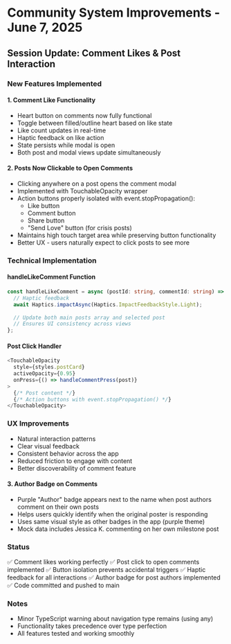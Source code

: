 # Community System Improvements - June 7, 2025

## Session Update: Comment Likes & Post Interaction

### New Features Implemented

#### 1. Comment Like Functionality
- Heart button on comments now fully functional
- Toggle between filled/outline heart based on like state
- Like count updates in real-time
- Haptic feedback on like action
- State persists while modal is open
- Both post and modal views update simultaneously

#### 2. Posts Now Clickable to Open Comments
- Clicking anywhere on a post opens the comment modal
- Implemented with TouchableOpacity wrapper
- Action buttons properly isolated with event.stopPropagation():
  - Like button
  - Comment button
  - Share button
  - "Send Love" button (for crisis posts)
- Maintains high touch target area while preserving button functionality
- Better UX - users naturally expect to click posts to see more

### Technical Implementation

#### handleLikeComment Function
```typescript
const handleLikeComment = async (postId: string, commentId: string) => {
  // Haptic feedback
  await Haptics.impactAsync(Haptics.ImpactFeedbackStyle.Light);
  
  // Update both main posts array and selected post
  // Ensures UI consistency across views
};
```

#### Post Click Handler
```typescript
<TouchableOpacity 
  style={styles.postCard}
  activeOpacity={0.95}
  onPress={() => handleCommentPress(post)}
>
  {/* Post content */}
  {/* Action buttons with event.stopPropagation() */}
</TouchableOpacity>
```

### UX Improvements
- Natural interaction patterns
- Clear visual feedback
- Consistent behavior across the app
- Reduced friction to engage with content
- Better discoverability of comment feature

#### 3. Author Badge on Comments
- Purple "Author" badge appears next to the name when post authors comment on their own posts
- Helps users quickly identify when the original poster is responding
- Uses same visual style as other badges in the app (purple theme)
- Mock data includes Jessica K. commenting on her own milestone post

### Status
✅ Comment likes working perfectly
✅ Post click to open comments implemented
✅ Button isolation prevents accidental triggers
✅ Haptic feedback for all interactions
✅ Author badge for post authors implemented
✅ Code committed and pushed to main

### Notes
- Minor TypeScript warning about navigation type remains (using any)
- Functionality takes precedence over type perfection
- All features tested and working smoothly 